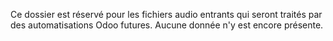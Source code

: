 Ce dossier est réservé pour les fichiers audio entrants qui seront traités par des automatisations Odoo futures. Aucune donnée n'y est encore présente.
